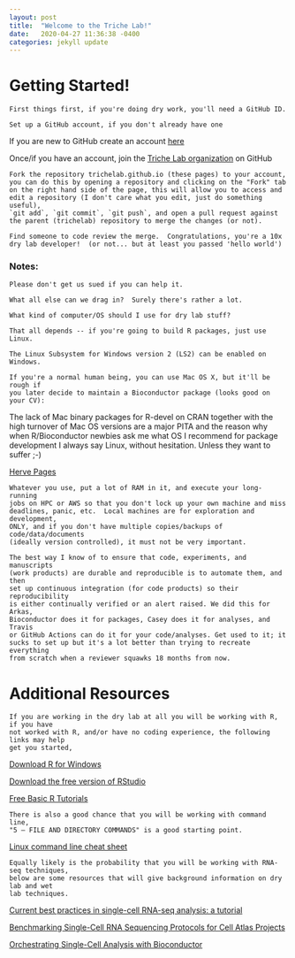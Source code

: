 ```yaml
---
layout: post
title:  "Welcome to the Triche Lab!"
date:   2020-04-27 11:36:38 -0400
categories: jekyll update
---
```


# Getting Started!

	First things first, if you're doing dry work, you'll need a GitHub ID.
  
    Set up a GitHub account, if you don't already have one

If you are new to GitHub create an account [here](https://github.com/join)

Once/if you have an account, join the [Triche Lab organization](https://github.com/trichelab/) on GitHub

    Fork the repository trichelab.github.io (these pages) to your account, 
    you can do this by opening a repository and clicking on the "Fork" tab
    on the right hand side of the page, this will allow you to access and 
    edit a repository (I don't care what you edit, just do something useful), 
    `git add`, `git commit`, `git push`, and open a pull request against 
    the parent (trichelab) repository to merge the changes (or not). 

    Find someone to code review the merge.  Congratulations, you're a 10x 
    dry lab developer!  (or not... but at least you passed 'hello world') 
	
### Notes: 
    Please don't get us sued if you can help it. 

    What all else can we drag in?  Surely there's rather a lot.
    
    What kind of computer/OS should I use for dry lab stuff?
	
    That all depends -- if you're going to build R packages, just use Linux.
   
    The Linux Subsystem for Windows version 2 (LS2) can be enabled on Windows.
 
    If you're a normal human being, you can use Mac OS X, but it'll be rough if
    you later decide to maintain a Bioconductor package (looks good on your CV):

>
The lack of Mac binary packages for R-devel on CRAN together with the
high turnover of Mac OS versions are a major PITA and the reason why
when R/Bioconductor newbies ask me what OS I recommend for package
development I always say Linux, without hesitation. Unless they want to
suffer ;-)

[Herve Pages](https://stat.ethz.ch/pipermail/bioc-devel/2020-January/016010.html)

    Whatever you use, put a lot of RAM in it, and execute your long-running 
    jobs on HPC or AWS so that you don't lock up your own machine and miss 
    deadlines, panic, etc.  Local machines are for exploration and development, 
    ONLY, and if you don't have multiple copies/backups of code/data/documents
    (ideally version controlled), it must not be very important.  

    The best way I know of to ensure that code, experiments, and manuscripts 
    (work products) are durable and reproducible is to automate them, and then 
    set up continuous integration (for code products) so their reproducibility 
    is either continually verified or an alert raised. We did this for Arkas, 
    Bioconductor does it for packages, Casey does it for analyses, and Travis 
    or GitHub Actions can do it for your code/analyses. Get used to it; it
    sucks to set up but it's a lot better than trying to recreate everything 
    from scratch when a reviewer squawks 18 months from now.


# Additional Resources

	If you are working in the dry lab at all you will be working with R, if you have
	not worked with R, and/or have no coding experience, the following links may help
	get you started,

[Download R for Windows](https://repo.miserver.it.umich.edu/cran/)

[Download the free version of RStudio](https://rstudio.com/products/rstudio/download/#download)

[Free Basic R Tutorials](https://www.udemy.com/course/r-basics/)

	There is also a good chance that you will be working with command line, 
	"5 – FILE AND DIRECTORY COMMANDS" is a good starting point.

	
[Linux command line cheat sheet](https://www.linuxtrainingacademy.com/linux-commands-cheat-sheet/)

	Equally likely is the probability that you will be working with RNA-seq techniques,
	below are some resources that will give background information on dry lab and wet 
	lab techniques.

[Current best practices in single-cell RNA-seq analysis: a tutorial](https://www.embopress.org/doi/full/10.15252/msb.20188746)

[Benchmarking Single-Cell RNA Sequencing Protocols for Cell Atlas Projects](https://www.nature.com/articles/s41587-020-0469-4)

[Orchestrating Single-Cell Analysis with Bioconductor](https://osca.bioconductor.org)
